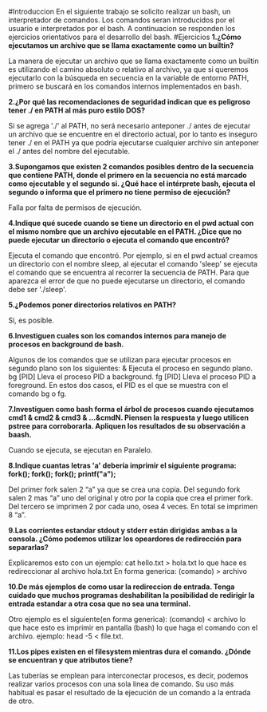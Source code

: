 #Introduccion
En el siguiente trabajo se solicito realizar un bash, un interpretador de comandos. Los comandos seran introducidos por el usuario e interpretados por el bash.
A continuacion se responden los ejercicios orientativos para el desarrollo del bash.
#Ejercicios
**1.¿Cómo ejecutamos un archivo que se llama exactamente como un builtin?**

La manera de ejecutar un archivo que se llama exactamente como un builtin es utilizando el camino absoluto o relativo al archivo, ya que si queremos ejecutarlo con la búsqueda en secuencia en la variable de entorno PATH, primero se buscará en los comandos internos implementados en bash.

**2.¿Por qué las recomendaciones de seguridad indican que es peligroso tener ./ en PATH al más puro estilo DOS?**

Si se agrega './' al PATH, no será necesario anteponer ./ antes de ejecutar un archivo que se encuentre en el directorio actual, por lo tanto es inseguro tener ./ en el PATH ya que podría ejecutarse cualquier archivo sin anteponer el ./ antes del nombre del ejecutable.

**3.Supongamos que existen 2 comandos posibles dentro de la secuencia que contiene PATH, donde el primero en la secuencia no está marcado como ejecutable y el segundo si. ¿Qué hace el intérprete bash, ejecuta el segundo o informa que el primero no tiene permiso de ejecución?**

Falla por falta de permisos de ejecución.

**4.Indique qué sucede cuando se tiene un directorio en el pwd actual con el mismo nombre que un archivo ejecutable en el PATH. ¿Dice que no puede ejecutar un directorio o ejecuta el comando que encontró?**

Ejecuta el comando que encontró. Por ejemplo, si en el pwd actual creamos un directorio con el nombre sleep, al ejecutar el comando 'sleep' se ejecuta el comando que se encuentra al recorrer la secuencia de PATH. Para que aparezca el error de que no puede ejecutarse un directorio, el comando debe ser './sleep'.

**5.¿Podemos poner directorios relativos en PATH?**

Si, es posible.

**6.Investiguen cuales son los comandos internos para manejo de procesos en background de bash.**

Algunos de los comandos que se utilizan para ejecutar procesos en segundo plano son los siguientes:
<comando> & Ejecuta el proceso en segundo plano.
bg [PID] Lleva el proceso PID a background.
fg [PID] Lleva el proceso PID a foreground. En estos dos casos, el PID es el que se muestra con el comando bg o fg.

**7.Investiguen como bash forma el árbol de procesos cuando ejecutamos cmd1 & cmd2 & cmd3 & ...&cmdN. Piensen la respuesta y luego utilicen pstree para corroborarla. Apliquen los resultados de su observación a baash.**

Cuando se ejecuta, se ejecutan en Paralelo.

**8.Indique cuantas letras 'a' debería imprimir el siguiente programa: fork(); fork(); fork(); printf("a");**

Del primer fork salen 2 “a” ya que se crea una copia. Del segundo fork salen 2 mas “a” uno del original y otro por la copia que crea el primer fork.
Del tercero se imprimen 2 por cada uno, osea 4 veces. En total se imprimen 8 “a”.

**9.Las corrientes estandar stdout y stderr están dirigidas ambas a la consola. ¿Cómo podemos utilizar los opeardores de redirección para separarlas?**

Explicaremos esto con un ejemplo:
cat hello.txt > hola.txt lo que hace es redireccionar al archivo hola.txt
En forma generica:
(comando) > archivo

**10.De más ejemplos de como usar la redireccion de entrada. Tenga cuidado que muchos programas deshabilitan la posibilidad de redirigir la entrada estandar a otra cosa que no sea una terminal.**

Otro ejemplo es el siguiente(en forma generica):
(comando) < archivo
lo que hace esto es imprimir en pantalla (bash) lo que haga el comando con el archivo.
ejemplo:
head -5 < file.txt.

**11.Los pipes existen en el filesystem mientras dura el comando. ¿Dónde se encuentran y que atributos tiene?**

Las tuberías se emplean para interconectar procesos, es decir, podemos realizar varios procesos con una sola linea de comando. Su uso más habitual es pasar el resultado de la ejecución de un comando a la entrada de otro.